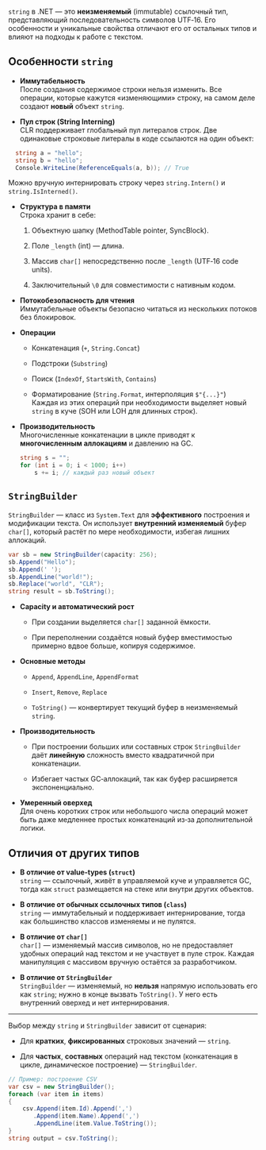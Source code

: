 `string` в .NET — это **неизменяемый** (immutable) ссылочный тип, представляющий последовательность символов UTF‑16. Его особенности и уникальные свойства отличают его от остальных типов и влияют на подходы к работе с текстом.

## Особенности `string`

- **Иммутабельность**  
  После создания содержимое строки нельзя изменить. Все операции, которые кажутся «изменяющими» строку, на самом деле создают **новый** объект `string`.

- **Пул строк (String Interning)**  
  CLR поддерживает глобальный пул литералов строк. Две одинаковые строковые литералы в коде ссылаются на один объект:

```csharp
  string a = "hello";
  string b = "hello";
  Console.WriteLine(ReferenceEquals(a, b)); // True
```

Можно вручную интернировать строку через `string.Intern()` и `string.IsInterned()`.


- **Структура в памяти**  
    Строка хранит в себе:
    
    1. Объектную шапку (MethodTable pointer, SyncBlock).
        
    2. Поле `_length` (int) — длина.
        
    3. Массив `char[]` непосредственно после `_length` (UTF‑16 code units).
        
    4. Заключительный `\0` для совместимости с нативным кодом.
        
- **Потокобезопасность для чтения**  
    Иммутабельные объекты безопасно читаться из нескольких потоков без блокировок.
    
- **Операции**
    
    - Конкатенация (`+`, `String.Concat`)
        
    - Подстроки (`Substring`)
        
    - Поиск (`IndexOf`, `StartsWith`, `Contains`)
        
    - Форматирование (`String.Format`, интерполяция `$"{...}"`)  
        Каждая из этих операций при необходимости выделяет новый `string` в куче (SOH или LOH для длинных строк).
        
- **Производительность**  
    Многочисленные конкатенации в цикле приводят к **многочисленным аллокациям** и давлению на GC.
    
    ```csharp
    string s = "";
    for (int i = 0; i < 1000; i++)
        s += i; // каждый раз новый объект
    ```
    

## `StringBuilder`

`StringBuilder` — класс из `System.Text` для **эффективного** построения и модификации текста. Он использует **внутренний изменяемый** буфер `char[]`, который растёт по мере необходимости, избегая лишних аллокаций.

```csharp
var sb = new StringBuilder(capacity: 256);
sb.Append("Hello");
sb.Append(' ');
sb.AppendLine("world!");
sb.Replace("world", "CLR");
string result = sb.ToString();
```

- **Capacity и автоматический рост**
    
    - При создании выделяется `char[]` заданной ёмкости.
        
    - При переполнении создаётся новый буфер вместимостью примерно вдвое больше, копируя содержимое.
        
- **Основные методы**
    
    - `Append`, `AppendLine`, `AppendFormat`
        
    - `Insert`, `Remove`, `Replace`
        
    - `ToString()` — конвертирует текущий буфер в неизменяемый `string`.
        
- **Производительность**
    
    - При построении больших или составных строк `StringBuilder` даёт **линейную** сложность вместо квадратичной при конкатенации.
        
    - Избегает частых GC‑аллокаций, так как буфер расширяется экспоненциально.
        
- **Умеренный оверхед**  
    Для очень коротких строк или небольшого числа операций может быть даже медленнее простых конкатенаций из‑за дополнительной логики.
    

## Отличия от других типов

- **В отличие от value‑types (`struct`)**  
    `string` — ссылочный, живёт в управляемой куче и управляется GC, тогда как `struct` размещается на стеке или внутри других объектов.
    
- **В отличие от обычных ссылочных типов (`class`)**  
    `string` — иммутабельный и поддерживает интернирование, тогда как большинство классов изменяемы и не пулятся.
    
- **В отличие от `char[]`**  
    `char[]` — изменяемый массив символов, но не предоставляет удобных операций над текстом и не участвует в пуле строк. Каждая манипуляция с массивом вручную остаётся за разработчиком.
    
- **В отличие от `StringBuilder`**  
    `StringBuilder` — изменяемый, но **нельзя** напрямую использовать его как `string`; нужно в конце вызвать `ToString()`. У него есть внутренний оверхед и нет интернирования.
    

---

Выбор между `string` и `StringBuilder` зависит от сценария:

- Для **кратких**, **фиксированных** строковых значений — `string`.
    
- Для **частых**, **составных** операций над текстом (конкатенация в цикле, динамическое построение) — `StringBuilder`.
    

```csharp
// Пример: построение CSV
var csv = new StringBuilder();
foreach (var item in items)
{
    csv.Append(item.Id).Append(',')
       .Append(item.Name).Append(',')
       .AppendLine(item.Value.ToString());
}
string output = csv.ToString();
```